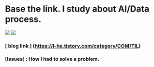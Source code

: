 # Base the link. I study about AI/Data process.
<a href="https://dacon.io/"><img src="https://img.shields.io/badge/Dacon-1769AA?style=flat-square&logo=D&logoColor=white"/></a>
<a href="https://keras.io/examples/"><img src="https://img.shields.io/badge/Keras-D00000?style=flat-square&logo=Keras&logoColor=white"/></a>

### [ blog link ] (https://l-he.tistory.com/category/COM/TIL)
### [Issues] : How I had to solve a problem.
